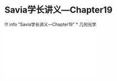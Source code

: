 # Savia学长讲义—Chapter19
!!! info "Savia学长讲义—Chapter19"
    * 几何光学

<object data="第 19 章 几何光学.pdf" type="application/pdf" width="100%" height="800">
    <embed src="第 19 章 几何光学.pdf" type="application/pdf" />
</object>